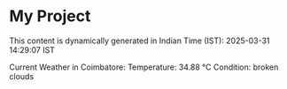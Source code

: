 # My Project

This content is dynamically generated in Indian Time (IST): 2025-03-31 14:29:07 IST


Current Weather in Coimbatore:
Temperature: 34.88 °C
Condition: broken clouds
